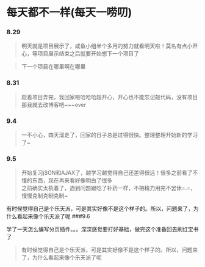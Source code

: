 # 每天都不一样(每天一唠叨)
### 8.29
>
>明天就是项目展示了，咸鱼小组半个多月的努力就看明天啦！莫名有点小开心，等项目展示结束之后就要开始想下一个项目了
>

>下一个项目在哪里啊在哪里

### 8.31
>
>趁着项目弄完，我回家啦哈哈哈超开心，开心也不能忘记敲代码，没有项目那我就去改博客吧~~~over
### 9.4
>
>一不小心，四天溜走了，回家的日子总是过得很快。整理整理开始新的学习了~
### 9.5
>
>开始复习jSON和AJAX了，越学习越觉得自己还差得很远！很多之前看了不懂的东西，现在再来看好像明白了很多<br>
>之前确实太执着了，遇到问题跟吃了补药一样，不把精力用完不罢休=.=，慢慢克制克制克制~
>

有时候觉得自己是个乐天派，可是其实好像不是这个样子的。所以，问题来了，为什么看起来像个乐天派了呢
###9.6
>
学了一天怎么编写分页插件。。。深深感觉要打好基础，做完这个准备回去刷红宝书了
>有时候觉得自己是个乐天派，可是其实好像不是这个样子的。所以，问题来了，为什么看起来像个乐天派了呢

